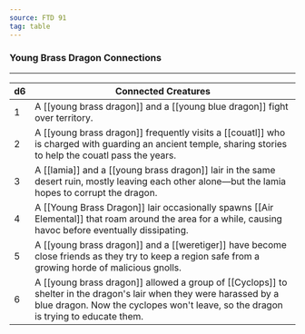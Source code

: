 ```yaml
---
source: FTD 91
tag: table
---
```


### Young Brass Dragon Connections
---
|d6|Connected Creatures|
|----|------------|
|1|A [[young brass dragon]] and a [[young blue dragon]] fight over territory.|
|2|A [[young brass dragon]] frequently visits a [[couatl]] who is charged with guarding an ancient temple, sharing stories to help the couatl pass the years.|
|3|A [[lamia]] and a [[young brass dragon]] lair in the same desert ruin, mostly leaving each other alone—but the lamia hopes to corrupt the dragon.|
|4|A [[Young Brass Dragon]] lair occasionally spawns [[Air Elemental]] that roam around the area for a while, causing havoc before eventually dissipating.|
|5|A [[young brass dragon]] and a [[weretiger]] have become close friends as they try to keep a region safe from a growing horde of malicious gnolls.|
|6|A [[young brass dragon]] allowed a group of [[Cyclops]] to shelter in the dragon's lair when they were harassed by a blue dragon. Now the cyclopes won't leave, so the dragon is trying to educate them.|
